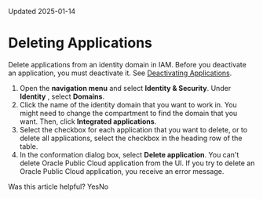 Updated 2025-01-14
# Deleting Applications
Delete applications from an identity domain in IAM.
Before you deactivate an application, you must deactivate it. See [Deactivating Applications](https://docs.oracle.com/en-us/iaas/Content/Identity/applications/deactivate-applications.htm#deactivate-applications "Deactivating an application temporarily disables the access rights to applications that users or groups have.").
  1. Open the **navigation menu** and select **Identity & Security**. Under **Identity** , select **Domains**. 
  2. Click the name of the identity domain that you want to work in. You might need to change the compartment to find the domain that you want. Then, click **Integrated applications**. 
  3. Select the checkbox for each application that you want to delete, or to delete all applications, select the checkbox in the heading row of the table.
  4. In the conformation dialog box, select **Delete application**.
You can't delete Oracle Public Cloud application from the UI. If you try to delete an Oracle Public Cloud application, you receive an error message.


Was this article helpful?
YesNo

